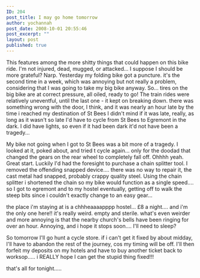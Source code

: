 ```yaml
---
ID: 204
post_title: I may go home tomorrow
author: yochannah
post_date: 2008-10-01 20:55:46
post_excerpt: ""
layout: post
published: true
---
```

This features among the more shitty things that could happen on this bike ride. I'm not injured, dead, mugged, or attacked... I suppose I should be more grateful? Narp. Yesterday my folding bike got a puncture. it's the second time in a week, which was annoying but not really a problem, considering that I was going to take my big bike anyway. So... tires on the big bike are at correct pressure, all oiled, ready to go! The train rides were relatively uneventful, until the last one - it kept on breaking down. there was something wrong with the door, I think, and it was nearly an hour late by the time i reached my destination of St Bees I didn't mind if it was late, really, as long as it wasn't so late I'd have to cycle from St Bees to Egremont in the dark. I did have lights, so even if it had been dark it'd not have been a tragedy... 

My bike not going when I got to St Bees was a bit more of a tragedy. I looked at it, poked about, and tried t cycle again... only for the doodad that changed the gears on the rear wheel to completely fall off. Ohhhh yeah. Great start. Luckily I'd had the foresight to purchase a chain splitter tool. I removed the offending snapped device.... there was no way to repair it, the cast metal had snapped, probably crappy quality steel. Using the chain splitter i shortened the chain so my bike would function as a single speed.... so I got to egremont and to my hostel eventually, getting off to walk the steep bits since i couldn't exactly change to an easy gear...

the place i'm staying at is a chhheaaaapppp hostel... £8 a night.... and i'm the only one here!! it's really weird. empty and sterile. what's even weirder and more annoying is that the nearby church's bells have been ringing for over an hour. Annoying, and i hope it stops soon....  I'll need to sleep?

So tomorrow I'll go hunt  a cycle store. if i can't get it fixed by about midday, I'll have to abandon the rest of the journey, cos my timing will be off. I'll then forfeit my deposits on my hotels and have to buy another ticket back to worksop..... i REALLY hope I can get the stupid thing fixed!!!

that's all for tonight.....